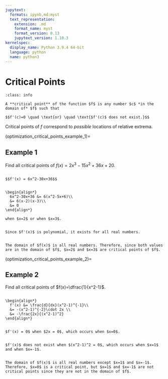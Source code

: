 ```yaml
---
jupytext:
  formats: ipynb,md:myst
  text_representation:
    extension: .md
    format_name: myst
    format_version: 0.13
    jupytext_version: 1.10.3
kernelspec:
  display_name: Python 3.9.4 64-bit
  language: python
  name: python3
---
```

# Critical Points

```{admonition} Definition
:class: info

A **critical point** of the function $f$ is any number $c$ *in the domain of* $f$ such that 

$$f'(c)=0 \quad \text{or} \quad \text{$f'(c)$ does not exist.}$$
```

Critical points of $f$ correspond to *possible* locations of relative extrema.

(optimization_critical_points_example_1)=
## Example 1

Find all critical points of $f(x)=2x^3-15x^2+36x+20$.

```{dropdown} **Step 1:** Compute $f'(x)$. 

$$f'(x) = 6x^2-30x+36$$
```

```{dropdown} **Step 2:** Find $x$ such that $f'(x) = 0$.

\begin{align*} 
  6x^2-30x+36 &= 6(x^2-5x+6)\\
  &= 6(x-2)(x-3)\\
  &= 0
\end{align*}

when $x=2$ or when $x=3$.
```

```{dropdown} **Step 3:** Find $x$ such that $f'(x)$ does not exist.

Since $f'(x)$ is polynomial, it exists for all real numbers.
```

```{dropdown} **Step 4:** Verify that the values found in Steps 2 and 3 are in the domain of $f$.

The domain of $f(x)$ is all real numbers. Therefore, since both values are in the domain of $f$, $x=2$ and $x=3$ are critical points of $f$.
```

(optimization_critical_points_example_2)=
## Example 2

Find all critical points of $f(x)=\dfrac{1}{x^2-1}$.

```{dropdown} **Step 1:** Compute $f'(x)$.

\begin{align*} 
  f'(x) &= \frac{d}{dx}(x^2-1)^{-1}\\
  &= -(x^2-1)^{-2}\cdot 2x \\
  &= -\frac{2x}{(x^2-1)^2}
\end{align*}
```

```{dropdown} **Step 2:** Find $x$ such that $f'(x) = 0$.

$f'(x) = 0$ when $2x = 0$, which occurs when $x=0$.
```

```{dropdown} **Step 3:** Find $x$ such that $f'(x)$ does not exist.

$f'(x)$ does not exist when $(x^2-1)^2 = 0$, which occurs when $x=1$ and when $x=-1$.
```

```{dropdown} **Step 4:** Verify that the values found in Steps 2 and 3 are in the domain of $f$.

The domain of $f(x)$ is all real numbers except $x=1$ and $x=-1$. Therefore, $x=0$ is a critical point, but $x=1$ and $x=-1$ are not critical points since they are not in the domain of $f$. 
```